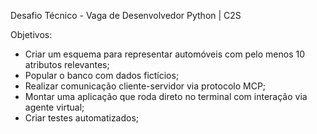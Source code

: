 Desafio Técnico - Vaga de Desenvolvedor Python | C2S

Objetivos:
- Criar um esquema para representar automóveis com pelo menos 10 atributos relevantes;
- Popular o banco com dados fictícios;
- Realizar comunicação cliente-servidor via protocolo MCP;
- Montar uma aplicação que roda direto no terminal com interação via agente virtual;
- Criar testes automatizados;